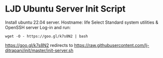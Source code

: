 LJD Ubuntu Server Init Script
===============================================================================

Install ubuntu 22.04 server.
Hostname: life
Select Standard system utilities & OpenSSH server
Log-in and run:

    wget -O - https://goo.gl/k7s8N2 | bash

<https://goo.gl/k7s8N2> redirects to
<https://raw.githubusercontent.com/lj-ditrapani/init/master/init-server.sh>

